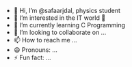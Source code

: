 - 👋 Hi, I’m @safaarjdal, physics student
- 👀 I’m interested in the IT world 👾
- 🌱 I’m currently learning C Programming
- 💞️ I’m looking to collaborate on ...
- 📫 How to reach me ...
- 😄 Pronouns: ...
- ⚡ Fun fact: ...

<!---
safaarjdal/safaarjdal is a ✨ special ✨ repository because its `README.md` (this file) appears on your GitHub profile.
You can click the Preview link to take a look at your changes.
--->
